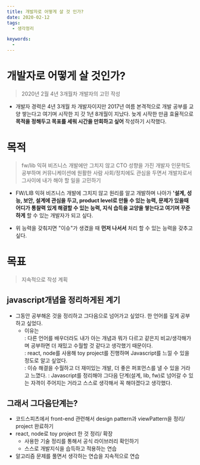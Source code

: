 ```yaml
---
title: 개발자로 어떻게 살 것 인가?
date: 2020-02-12
tags:
  - 생각정리

keywords:
  - 
---
```


# 개발자로 어떻게 살 것인가? 
 > 2020년 2월 4년 3개월차 개발자의 고민 작성 

* 개발자 경력은 4년 3개월 차 개발자이지만 2017년 여름 본격적으로 개발 공부를 교양 쌓는다고 여기며 시작한 지 갓 1년 8개월이 지났다. 늦게 시작한 만큼 효율적으로 **목적을 정해두고 목표를 세워 시간을 만회하고 싶어** 작성하기 시작했다.



# 목적 
> fw/lib 익혀 비즈니스 개발에만 그치지 않고 CTO 성향을 가진 개발자
> 인문학도 공부하며 커뮤니케이션에 원활한 사람
> 사회/정치에도 관심을 두면서 개발자로서 그사이에 내가 해야 할 일을 고민하기

* FW/LIB 익혀 비즈니스 개발에 그치지 않고 원리를 알고 개발하며 나아가 **'설계, 성능, 보안, 설계에 관심을 두고, product level로 만들 수 있는 능력, 문제가 있을때 어디가 통찰력 있게 해결할 수 있는 능력, 지식 습득을 교양을 쌓는다고 여기며 꾸준하게** 할 수 있는 개발자가 되고 싶다. 

* 위 능력을 갖춰지면 "이슈"가 생겼을 때 **먼저 나서서** 처리 할 수 있는 능력을 갖추고 싶다. 


# 목표 
> 지속적으로 작성 계획

## javascript개념을 정리하게된 계기
* 그동안 공부해온 것을 정리하고 그다음으로 넘어가고 싶었다. 
    한 언어를 깊게 공부하고 싶었다. 
    - 이유는   
    : 다른 언어를 배우더라도 내가 아는 개념과 뭐가 다르고 같은지 비교/생각해가며 공부하면 더 재밌고 수월할 것 같다고 생각했기 때문이다.  
    : react, node를 사용해 toy project를 진행하며 Javascript를 느낄 수 있을 정도로 알고 싶었다.  
    : 이슈 해결을 수월하고 더 재미있는 개발, 더 좋은 퍼포먼스를 낼 수 있을 거라고 느꼈다.
    : Javascript를 정리해야 그다음 단계(설계, lib, fw)로 넘어갈 수 있는 자격이 주어지는 거라고 스스로 생각해서 꼭 해야겠다고 생각했다.

## 그래서 그다음단계는? 
* 코드스피츠에서 front-end 관련해서 design pattern과 viewPattern을 정리/ project 완료하기  
* react, node로 toy project 한 것 정리/ 확장
    - 사용한 기술 정리를 통해서 공식 라이브러리 확인하기
    - 스스로 개발지식을 습득하고 적용하는 연습
* 알고리즘 문제를 풀면서 생각하는 연습을 지속적으로 연습

